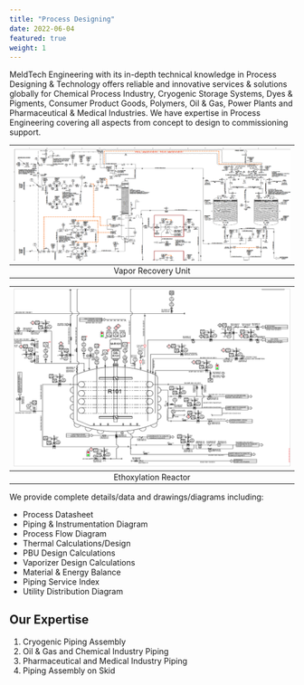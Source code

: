 ```yaml
---
title: "Process Designing"
date: 2022-06-04
featured: true
weight: 1
---
```


MeldTech Engineering with its in-depth technical knowledge in Process Designing & Technology offers reliable and innovative services & solutions globally for Chemical Process Industry, Cryogenic Storage Systems, Dyes & Pigments, Consumer Product Goods, Polymers, Oil & Gas, Power Plants and Pharmaceutical & Medical Industries. We have expertise in Process Engineering covering all aspects from concept to design to commissioning support.

|![Vapor Recovery Unit](/images/Projects/processDesign.png)|
|:--:|
|Vapor Recovery Unit|

|![Ethoxylation Reactor](/images/Projects/processDesign1.png)|
|:--:|
|Ethoxylation Reactor|

We provide complete details/data and drawings/diagrams including:

- Process Datasheet
- Piping & Instrumentation Diagram
- Process Flow Diagram
- Thermal Calculations/Design
- PBU Design Calculations
- Vaporizer Design Calculations
- Material & Energy Balance
- Piping Service Index
- Utility Distribution Diagram

## Our Expertise

1. Cryogenic Piping Assembly
2. Oil & Gas and Chemical Industry Piping
3. Pharmaceutical and Medical Industry Piping
4. Piping Assembly on Skid
